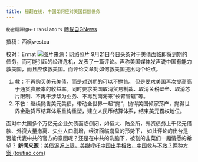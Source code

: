 ```yaml
---
title: 秘翻在线: 中国如何应对美国巨额债务
---
```

`秘密翻譯組G-Translators` [轉載自GNews](https://gnews.org/zh-hans/1546587/)

撰稿：西枫westca

校对：Ermat
![](https://assets.gnews.org/wp-content/uploads/2021/09/unnamed-11.jpg)图片来源：网络照片
9月21日今日头条对于美债面临即将到期的债务，而可能引起的经济危机，发表了一篇评论。声称美国媒体发声说中国有能力救美国，而且应该救美国。而评论文章对如何救美国提出两个论点。

1. 救：不再购买美元美债，而是对到期的可以不抛售。 但是要求美国再次提高高于通货膨胀率的收益率。同时要求美国取消贸易制裁、取消关税壁垒、取消芯片限制、不再干涉华为业务、不再到南海来“长臂管辖”等。
2. 不救：继续抛售美元美债，带动全世界一起“抛”，抛得美国倾家荡产，抛得世界金融货币结算体系重构重塑，建立人民币结算体系，结束美元霸权地位。


面对中共国多个万亿元企业欠债面临倒闭，如恒大、陆金所，外资债务上千亿元借款、外资大量撤离、失业人口剧增，经济面临崩盘的形势下， 如此评论的出台是否能代表中共的官方的意图呢？还是在中共的洗脑下，被割的韭菜们一厢情愿的希望？
**新闻来源：**[美债逼近上限，美媒呼吁中国出手相救，中国救与不救？两种方案 (toutiao.com)](https://www.toutiao.com/a7010308311354524200/?log_from=b890c0ce00dec_1632245001346)
